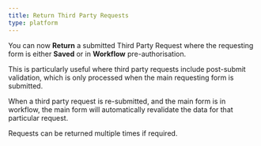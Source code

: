 ```yaml
---
title: Return Third Party Requests
type: platform
---
```


You can now **Return** a submitted Third Party Request where the requesting form is either **Saved** or in **Workflow** pre-authorisation.

This is particularly useful where third party requests include post-submit validation, which is only processed when the main requesting form is submitted.

When a third party request is re-submitted, and the main form is in workflow, the main form will automatically revalidate the data for that particular request.

Requests can be returned multiple times if required.